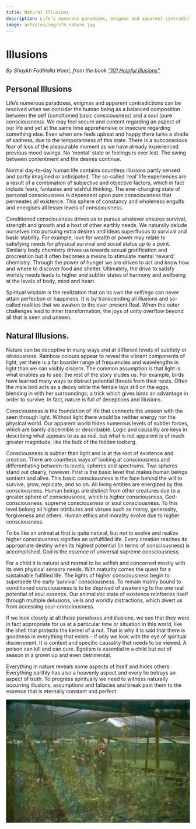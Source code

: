 ```yaml
---
title: Natural Illusions
description: Life’s numerous paradoxes, enigmas and apparent contradictions can be resolved when we consider the human being as a balanced composition between the self and a soul.
image: articles/img/sfh_nature.jpg
---
```


# Illusions

_By Shaykh Fadhlalla Haeri, from the book [“101 Helpful Illusions”](https://zahrapublications.pub/book-101-Helpful-Illusions.php#bookTitle)_

## Personal Illusions

Life’s numerous paradoxes, enigmas and apparent contradictions can be resolved when we consider the human being as a balanced composition between the self (conditioned basic consciousness) and a soul (pure consciousness). We may feel secure and content regarding an aspect of our life and yet at the same time apprehensive or insecure regarding something else. Even when one feels upbeat and happy there lurks a shade of sadness, due to the temporariness of this state. There is a subconscious fear of loss of the pleasurable moment as we have already experienced previous mood swings. No ‘mental’ state or feelings is ever lost. The swing between contentment and the desires continue.

Normal day-to-day human life contains countless illusions partly sensed and partly imagined or anticipated. The so-called ‘real’ life experiences are a result of a combination of subjective and objective factors, which in fact include fears, fantasies and wishful thinking. The ever-changing state of personal consciousness is dependent upon pure consciousness that permeates all existence. This sphere of constancy and wholeness engulfs and energises all lesser levels of consciousness.

Conditioned consciousness drives us to pursue whatever ensures survival, strength and growth and a host of other earthly needs. We naturally delude ourselves into pursuing extra desires and ideas superfluous to survival and basic stability. For example, love for wealth or power may relate to satisfying needs for physical survival and social status up to a point. Similarly body chemistry drives us towards sexual gratification and procreation but it often becomes a means to stimulate mental ‘reward’ chemistry. Through the power of hunger we are driven to act and know how and where to discover food and shelter. Ultimately, the drive to satisfy worldly needs leads to higher and subtler states of harmony and wellbeing at the levels of body, mind and heart.

Spiritual wisdom is the realization that on its own the self/ego can never attain perfection or happiness. It is by transcending all illusions and so-called realities that we awaken to the ever-present Real. When the outer challenges lead to inner transformation, the joys of unity overflow beyond all that is seen and unseen.

## Natural Illusions.

Nature can be deceptive in many ways and at different levels of subtlety or obviousness. Rainbow colours appear to reveal the vibrant components of light, yet there is a far boarder range of frequencies and wavelengths in light than we can visibly discern. The common assumption is that light is what enables us to see; the rest of the story eludes us. For example, birds have learned many ways to distract potential threats from their nests. Often the male bird acts as a decoy while the female lays still on the eggs, blending in with her surroundings; a trick which gives birds an advantage in order to survive. In fact, nature is full of deceptions and illusions.

Consciousness is the foundation of life that connects the unseen with the seen through light. Without light there would be neither energy nor the physical world. Our apparent world hides numerous levels of subtler forces, which are barely discernible or describable. Logic and causality are keys in describing what appears to us as real, but what is not apparent is of much greater magnitude, like the bulk of the hidden iceberg.

Consciousness is subtler than light and is at the root of existence and creation. There are countless ways of looking at consciousness and differentiating between its levels, spheres and spectrums. Two spheres stand out clearly, however. First is the basic level that makes human beings sentient and alive. This basic consciousness is the face behind the will to survive, grow, replicate, and so on. All living entities are energized by this consciousness. Human beings are distinct from other creatures due to a greater sphere of consciousness, which is higher consciousness, God-consciousness, supreme consciousness or soul consciousness. To this level belong all higher attributes and virtues such as mercy, generosity, forgiveness and others. Human ethics and morality evolve due to higher consciousness.

To be like an animal at first is quite natural, but not to evolve and realize higher consciousness signifies an unfulfilled life. Every creation reaches its appropriate destiny when its highest potential (in terms of consciousness) is accomplished. God is the essence of universal supreme consciousness.

For a child it is natural and normal to be selfish and concerned mostly with its own physical sensory needs. With maturity comes the quest for a sustainable fulfilled life. The lights of higher consciousness begin to supersede the early ‘survival’ consciousness. To remain mainly bound to conditioned consciousness is to be deprived of awakening to the one real potential of soul essence. Our animalistic state of existence reinforces itself through multiple delusions, veils and worldly distractions, which divert us from accessing soul-consciousness.

If we look closely at all these paradoxes and illusions, we see that they were in fact appropriate for us at a particular time or situation in this world, like the shell that protects the kernel of a nut. That is why it is said that there is goodness in everything that exists – if only we look with the eye of spiritual discernment. It is context and specific causality that needs to be viewed. A poison can kill and can cure. Egotism is essential in a child but out of season in a grown up and even detrimental.

Everything in nature reveals some aspects of itself and hides others. Everything earthly has also a heavenly aspect and every lie betrays an aspect of truth. To progress spiritually we need to witness naturally occurring illusions, assumptions and fallacies and break past them to the essence that is eternally constant and perfect.

![SFH in nature](./img/sfh_nature.jpg)